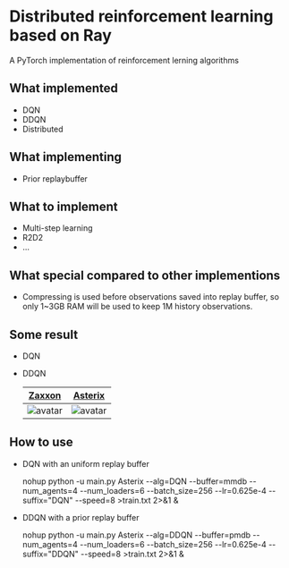 # Distributed reinforcement learning based on Ray

A PyTorch implementation of reinforcement lerning algorithms

## What implemented
* DQN
* DDQN
* Distributed

## What implementing
* Prior replaybuffer

## What to implement
* Multi-step learning
* R2D2
* ...

## What special compared to other implementions
* Compressing is used before observations saved into replay buffer, so only 1~3GB RAM will be used to keep 1M history observations.

## Some result
* DQN

* DDQN

    | [Zaxxon](./exp/ddqn/Zaxxon.png) | [Asterix](./exp/ddqn/Asterix.png) |
    |:-------------------------------:|:---------------------------------:|
    |![avatar](./exp/ddqn/Zaxxon.gif) |![avatar](./exp/ddqn/Asterix.gif)  |

## How to use

* DQN with an uniform replay buffer

    nohup python -u main.py Asterix --alg=DQN --buffer=mmdb --num_agents=4 --num_loaders=6 --batch_size=256 --lr=0.625e-4 --suffix="DQN" --speed=8 >train.txt 2>&1 &

* DDQN with a prior replay buffer

    nohup python -u main.py Asterix --alg=DDQN --buffer=pmdb --num_agents=4 --num_loaders=6 --batch_size=256 --lr=0.625e-4 --suffix="DDQN" --speed=8 >train.txt 2>&1 &


